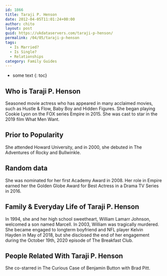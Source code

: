 ```yaml
---
id: 1866
title: Taraji P. Henson
date: 2012-04-05T11:01:24+00:00
author: chito
layout: post
guid: https://ukdataservers.com/taraji-p-henson/
permalink: /04/05/taraji-p-henson
tags:
  - Is Married?
  - Is Single?
  - Relationships
category: Family Guides
---
```


* some text
{: toc}
          
          
## Who is  Taraji P. Henson
                  
                  
                  
Seasoned movie actress who has appeared in many acclaimed movies, such as Hustle & Flow, Baby Boy and Hidden Figures. She began playing Cookie Lyon on the FOX series Empire in 2015. She was cast to star in the 2019 film What Men Want.
                  
                
                
                
## Prior to Popularity 
                  
                  
                  
She attended Howard University, and in 2000, she debuted in The Adventures of Rocky and Bullwinkle. 
                  
                
                
                
## Random data 
                  
                  
                  
She was nominated for her first Academy Award in 2008. Her role in Empire earned her the Golden Globe Award for Best Actress in a Drama TV Series in 2016.
                  
                
                
                
## Family & Everyday Life of Taraji P. Henson
                  
                  
                  
In 1994, she and her high school sweetheart, William Lamarr Johnson, welcomed a son named Marcell. In 2003, William was tragically murdered. She became engaged to longterm boyfriend and NFL player Kelvin Hayden in May of 2018, but she disclosed the end of her engagement during the October 19th, 2020 episode of The Breakfast Club.
                  
                
                
                
## People Related With  Taraji P. Henson
                  
                  
                  
She co-starred in The Curious Case of Benjamin Button with Brad Pitt. 
                  
                
              
            
          
          
          
    
    
  
